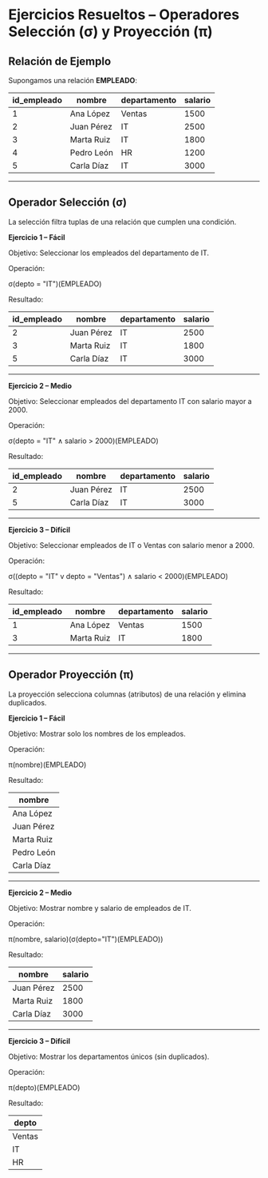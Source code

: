 # Ejercicios Resueltos – Operadores Selección (σ) y Proyección (π)

## Relación de Ejemplo

Supongamos una relación **EMPLEADO**:

| id_empleado | nombre      | departamento | salario |
|-------------|-------------|--------|--------|
| 1           | Ana López   | Ventas | 1500   |
| 2           | Juan Pérez  | IT     | 2500   |
| 3           | Marta Ruiz  | IT     | 1800   |
| 4           | Pedro León  | HR     | 1200   |
| 5           | Carla Díaz  | IT     | 3000   |

---

## Operador Selección (σ)

La selección filtra tuplas de una relación que cumplen una condición.

**Ejercicio 1 – Fácil**

Objetivo: Seleccionar los empleados del departamento de IT.

Operación:

σ(depto = "IT")(EMPLEADO)

Resultado:

| id_empleado | nombre      | departamento | salario |
|-------------|-------------|-------|--------|
| 2           | Juan Pérez  | IT    | 2500   |
| 3           | Marta Ruiz  | IT    | 1800   |
| 5           | Carla Díaz  | IT    | 3000   |

---

**Ejercicio 2 – Medio**

Objetivo: Seleccionar empleados del departamento IT con salario mayor a 2000.

Operación:

σ(depto = "IT" ∧ salario > 2000)(EMPLEADO)

Resultado:

| id_empleado | nombre      | departamento | salario |
|-------------|-------------|-------|--------|
| 2           | Juan Pérez  | IT    | 2500   |
| 5           | Carla Díaz  | IT    | 3000   |

---

**Ejercicio 3 – Difícil**

Objetivo: Seleccionar empleados de IT o Ventas con salario menor a 2000.

Operación:

σ((depto = "IT" v depto = "Ventas") ∧ salario < 2000)(EMPLEADO)

Resultado:

| id_empleado | nombre      | departamento | salario |
|-------------|-------------|--------|--------|
| 1           | Ana López   | Ventas | 1500   |
| 3           | Marta Ruiz  | IT     | 1800   |

---

## Operador Proyección (π)

La proyección selecciona columnas (atributos) de una relación y elimina duplicados.

**Ejercicio 1 – Fácil**

Objetivo: Mostrar solo los nombres de los empleados.

Operación:

π(nombre)(EMPLEADO)

Resultado:

| nombre      |
|-------------|
| Ana López   |
| Juan Pérez  |
| Marta Ruiz  |
| Pedro León  |
| Carla Díaz  |

---

**Ejercicio 2 – Medio**

Objetivo: Mostrar nombre y salario de empleados de IT.

Operación:

π(nombre, salario)(σ(depto="IT")(EMPLEADO))

Resultado:

| nombre      | salario |
|-------------|--------|
| Juan Pérez  | 2500   |
| Marta Ruiz  | 1800   |
| Carla Díaz  | 3000   |

---

**Ejercicio 3 – Difícil**

Objetivo: Mostrar los departamentos únicos (sin duplicados).

Operación:

π(depto)(EMPLEADO)

Resultado:

| depto  |
|--------|
| Ventas |
| IT     |
| HR     |

